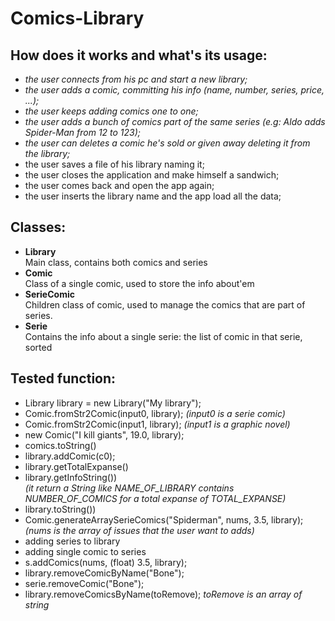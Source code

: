 # Comics-Library

## How does it works and what's its usage:
- *the user connects from his pc and start a new library;*
- *the user adds a comic, committing his info (name, number, series, price, ...);*
- *the user keeps adding comics one to one;*
- *the user adds a bunch of comics part of the same series (e.g: Aldo adds Spider-Man from 12 to 123);*
- *the user can deletes a comic he's sold or given away deleting it from the library;*
- the user saves a file of his library naming it;
- the user closes the application and make himself a sandwich;
- the user comes back and open the app again;
- the user inserts the library name and the app load all the data;

## Classes:
- **Library**  
	Main class, contains both comics and series
- **Comic**  
	Class of a single comic, used to store the info about'em
- **SerieComic**      
	Children class of comic, used to manage the comics that are part of series.  
- **Serie**  
	Contains the info about a single serie: the list of comic in that serie, sorted

## Tested function:

- Library library = new Library("My library");	
- Comic.fromStr2Comic(input0, library); *(input0 is a serie comic)*
- Comic.fromStr2Comic(input1, library); *(input1 is a graphic novel)*
- new Comic("I kill giants", 19.0, library);		
- comics.toString()
- library.addComic(c0);
- library.getTotalExpanse()
- library.getInfoString())  
  *(it return a String like NAME_OF_LIBRARY contains NUMBER_OF_COMICS for a total expanse of TOTAL_EXPANSE)*	
- library.toString())
- Comic.generateArraySerieComics("Spiderman", nums, 3.5, library);  
 *(nums is the array of issues that the user want to adds)*
- adding series to library
- adding single comic to series
- s.addComics(nums, (float) 3.5, library);
- library.removeComicByName("Bone");
- serie.removeComic("Bone");
- library.removeComicsByName(toRemove); *toRemove is an array of string*